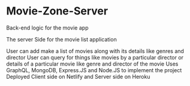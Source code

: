 # Movie-Zone-Server
Back-end logic for the movie app

The server Side for the movie list application
 
User can add make a list of movies along with its details like genres and director
User can query for things like movies by a particular director or details of a particular movie like genre and director of the movie
Uses GraphQL, MongoDB, Express.JS and Node.JS to implement the project
Deployed Client side on Netlify and Server side on Heroku 
